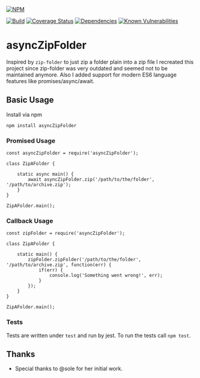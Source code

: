 [![NPM](https://nodei.co/npm/asyncZipFolder.png)](https://nodei.co/npm/asyncZipFolder/)

[![Build](https://travis-ci.org/maugenst/asyncZipFolder.svg?branch=master)](https://travis-ci.org/maugenst/asyncZipFolder.svg?branch=master)
[![Coverage Status](https://coveralls.io/repos/github/maugenst/asyncZipFolder/badge.svg?branch=master)](https://coveralls.io/github/maugenst/asyncZipFolder?branch=master)
[![Dependencies](https://david-dm.org/maugenst/asyncZipFolder.svg)](https://david-dm.org/maugenst/asyncZipFolder)
[![Known Vulnerabilities](https://snyk.io/test/github/maugenst/asyncZipFolder/badge.svg?targetFile=package.json)](https://snyk.io/test/github/maugenst/asyncZipFolder?targetFile=package.json)


# asyncZipFolder
Inspired by ``zip-folder`` to just zip a folder plain into a zip file I
recreated this project since zip-folder was very outdated and seemed not to be maintained anymore. Also 
I added support for modern ES6 language features like promises/async/await.

## Basic Usage

Install via npm

```
npm install asyncZipFolder
```

### Promised Usage

```
const asyncZipFolder = require('asyncZipFolder');

class ZipAFolder {

    static async main() {
        await asyncZipFolder.zip('/path/to/the/folder', '/path/to/archive.zip');
    }
}

ZipAFolder.main();

```

### Callback Usage

```
const zipFolder = require('asyncZipFolder');

class ZipAFolder {

    static main() {
        zipFolder.zipFolder('/path/to/the/folder', '/path/to/archive.zip', function(err) {
            if(err) {
                console.log('Something went wrong!', err);
            }
        });
    }
}

ZipAFolder.main();

```

### Tests

Tests are written under ``test`` and run by jest. To run the tests call ``npm test``.

## Thanks

* Special thanks to @sole for her initial work.
